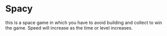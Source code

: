 # Spacy
this is a space game in which you have to avoid building and collect to win the game. Speed will increase as the time or level increases.
